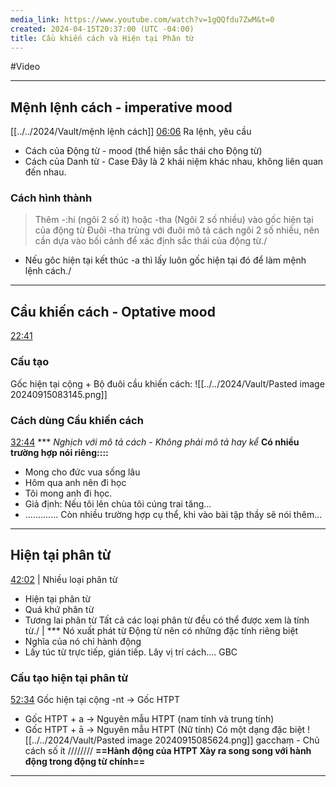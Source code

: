 ```yaml
---
media_link: https://www.youtube.com/watch?v=1gQQfdu7ZwM&t=0
created: 2024-04-15T20:37:00 (UTC -04:00)
title: Cầu khiến cách và Hiện tại Phân từ
---
```

#Video

---
## Mệnh lệnh cách - imperative mood
[[../../2024/Vault/mệnh lệnh cách]]
[06:06](https://www.youtube.com/watch?t=366&v=1gQQfdu7ZwM)
Ra lệnh, yêu cầu
- Cách của Động từ - mood (thể hiện sắc thái cho Động từ)
- Cách của Danh từ - Case
Đây là 2 khái niệm khác nhau, không liên quan đến nhau. 
### Cách hình thành
> Thêm -:hi (ngôi 2 số ít) hoặc -tha (Ngôi 2 số nhiều) vào gốc hiện tại của động từ
> Đuôi -tha trùng với đuôi mô tả cách ngôi 2 số nhiều, nên cần dựa vào bối cảnh để xác định sắc thái của động từ./

- Nếu gôc hiện tại kết thúc -a thì lấy luôn gốc hiện tại đó để làm mệnh lệnh cách./

---
## Cầu khiến cách - Optative mood
[22:41](https://www.youtube.com/watch?t=1361&v=1gQQfdu7ZwM)
### Cấu tạo
Gốc hiện tại cộng + Bộ đuôi cầu khiến cách:
![[../../2024/Vault/Pasted image 20240915083145.png]]

### Cách dùng Cầu khiến cách
[32:44](https://www.youtube.com/watch?t=1964&v=1gQQfdu7ZwM)
***  *Nghịch với mô tả cách - Không phải mô tả hay kể*
**Có nhiều trường hợp nói riêng::::**
- Mong cho đức vua sống lâu
- Hôm qua anh nên đi học
- Tôi mong anh đi học.
- Giả định: Nếu tôi lên chùa tôi cúng trai tăng...
- .............
Còn nhiều trường hợp cụ thể, khi vào bài tập thầy sẽ nói thêm...
-----
## Hiện tại phân từ
[42:02](https://www.youtube.com/watch?t=2522&v=1gQQfdu7ZwM) |
Nhiều loại phân từ
- Hiện tại phân từ
- Quá khứ phân từ
- Tương lai phân từ
Tất cả các loại phân từ đều có thể được xem là tính từ./
|
*** Nó xuất phát từ Động từ nên có những đặc tính riêng biệt
- Nghĩa của nó chỉ hành động
- Lấy túc từ trực tiếp, gián tiếp. Lây vị trí cách.... GBC
### Cấu tạo hiện tại phân từ
[52:34](https://www.youtube.com/watch?t=3154&v=1gQQfdu7ZwM)
Gốc hiện tại cộng -nt -> Gốc HTPT
- Gốc HTPT + a -> Nguyên mẫu HTPT (nam tính và trung tính)
- Gốc HTPT + ā -> Nguyên mẫu HTPT (Nữ  tính)
Có một dạng đặc biệt 
![[../../2024/Vault/Pasted image 20240915085624.png]]
gacchaṃ - Chủ cách số ít
////////
**==Hành động của HTPT Xảy ra song song với hành động trong động từ chính==**

---
 